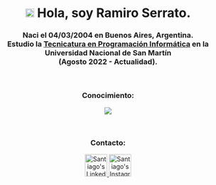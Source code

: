 <h1 align="center"><img src="https://media2.giphy.com/media/QssGEmpkyEOhBCb7e1/giphy.gif?cid=ecf05e47a0n3gi1bfqntqmob8g9aid1oyj2wr3ds3mg700bl&rid=giphy.gif" width ="20"> Hola, soy Ramiro Serrato.</h1>

<h3 align="center">Naci el 04/03/2004 en Buenos Aires, Argentina.<br>Estudio la <a href="https://unsam.edu.ar/escuelas/ecyt/107/ciencia/programacion-informatica">Tecnicatura en Programación Informática</a> en la <br>Universidad Nacional de San Martín<br>(Agosto 2022 - Actualidad).</h3>

<br>

<h3 align="center">Conocimiento:</h3>

<p align="center">
  <a href="https://skillicons.dev">
    <img src="https://skillicons.dev/icons?i=py,cpp,arduino,git,github,notion" />
  </a>
</p>

<br>

<h3 align="center">Contacto:</h3>

<p align="center">
    <a href="https://ar.linkedin.com/in/ramiro-serrato-494a09287?trk=people-guest_people_search-car">
        <img alt="Santiago's LinkedIn" width="50px" src="https://img.icons8.com/nolan/96/linkedin.png" />
    </a>
    <a href="https://www.instagram.com/ramaserrato/">
        <img alt="Santiago's Instagram" width="50px" src="https://img.icons8.com/nolan/96/instagram-new.png" />
    </a>
</p>
